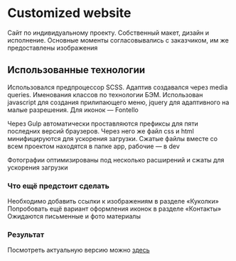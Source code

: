 # Customized website #
Сайт по индивидуальному проекту. Собственный макет, дизайн и исполнение.  Основные моменты согласовывались с заказчиком, им же предоставлены изображения

## Использованные технологии ##
Использовался предпроцессор SCSS. Адаптив создавался через media queries. Именования классов по технологии БЭМ.
Использован javascript для создания прилипающего меню, jquery для адаптивного на малые разрешения. 
Для иконок — Fontello

Через Gulp автоматически проставляются префиксы для пяти последних версий браузеров. Через него же файл css и html минифицируются для ускорения загрузки. Сжатые файлы вместе со всем проектом находятся в папке app, рабочие — в dev

Фотографии оптимизированы под несколько расширений и сжаты для ускорения загрузки 

### Что ещё предстоит сделать ###

Необходимо добавить ссылки к изображениям в разделе «Куколки»
Попробовать ещё вариант оформления иконок в разделе «Контакты»
Ожидаются письменные и фото материалы

### Результат ###
Посмотреть актуальную версию можно  [здесь](https://grant-inna.github.io/Customized_website/app)
